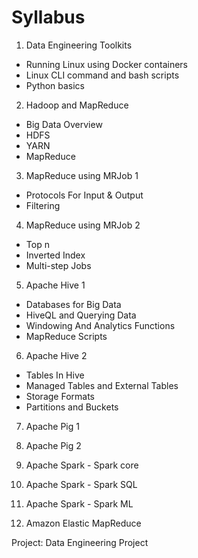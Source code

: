 # Syllabus

1. Data Engineering Toolkits
  - Running Linux using Docker containers
  - Linux CLI command and bash scripts
  - Python basics

2. Hadoop and MapReduce
  - Big Data Overview
  - HDFS
  - YARN
  - MapReduce

3. MapReduce using MRJob 1
  - Protocols For Input & Output
  - Filtering

4. MapReduce using MRJob 2
  - Top n
  - Inverted Index
  - Multi-step Jobs

5. Apache Hive 1
  - Databases for Big Data
  - HiveQL and Querying Data
  - Windowing And Analytics Functions
  - MapReduce Scripts

6. Apache Hive 2
  - Tables In Hive
  - Managed Tables and External Tables
  - Storage Formats
  - Partitions and Buckets

7. Apache Pig 1

8. Apache Pig 2

9. Apache Spark - Spark core

10. Apache Spark - Spark SQL

11. Apache Spark - Spark ML

12. Amazon Elastic MapReduce

Project: Data Engineering Project
